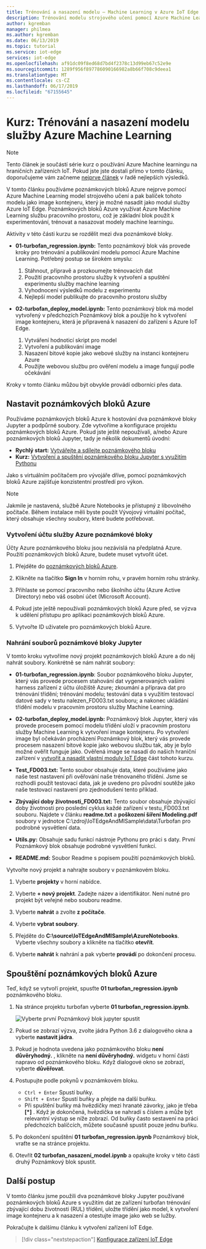```yaml
---
title: Trénování a nasazení modelu – Machine Learning v Azure IoT Edge | Dokumentace Microsoftu
description: Trénování modelu strojového učení pomocí Azure Machine Learning a pak balíček modelu jako image kontejneru, který je možné nasadit jako modul služby Azure IoT Edge.
author: kgremban
manager: philmea
ms.author: kgremban
ms.date: 06/13/2019
ms.topic: tutorial
ms.service: iot-edge
services: iot-edge
ms.openlocfilehash: af91dc09f8ed68d7bd4f2378c13d99eb67c52e9e
ms.sourcegitcommit: 1289f956f897786090166982a8b66f708c9deea1
ms.translationtype: MT
ms.contentlocale: cs-CZ
ms.lasthandoff: 06/17/2019
ms.locfileid: "67155645"
---
```

# <a name="tutorial-train-and-deploy-an-azure-machine-learning-model"></a>Kurz: Trénování a nasazení modelu služby Azure Machine Learning

> [!NOTE]
> Tento článek je součástí série kurz o používání Azure Machine learningu na hraničních zařízeních IoT. Pokud jste jste dostali přímo v tomto článku, doporučujeme vám začneme [nejprve článek](tutorial-machine-learning-edge-01-intro.md) v řadě nejlepších výsledků.

V tomto článku používáme poznámkových bloků Azure nejprve pomocí Azure Machine Learning model strojového učení a pak balíček tohoto modelu jako image kontejneru, který je možné nasadit jako modul služby Azure IoT Edge. Poznámkových bloků Azure využívat Azure Machine Learning službu pracovního prostoru, což je základní blok použít k experimentování, trénovat a nasazovat modely machine learningu.

Aktivity v této části kurzu se rozdělit mezi dva poznámkové bloky.

* **01-turbofan\_regression.ipynb:** Tento poznámkový blok vás provede kroky pro trénování a publikování modelu pomocí Azure Machine Learning. Potřebný postup se širokém smyslu:

  1. Stáhnout, přípravě a prozkoumejte trénovacích dat
  2. Použití pracovního prostoru služby k vytvoření a spuštění experimentu služby machine learning
  3. Vyhodnocení výsledků modelu z experimentu
  4. Nejlepší model publikujte do pracovního prostoru služby

* **02-turbofan\_deploy\_model.ipynb:** Tento poznámkový blok má model vytvořený v předchozích Poznámkový blok a použije ho k vytvoření image kontejneru, která je připravená k nasazení do zařízení s Azure IoT Edge.

  1. Vytváření hodnoticí skript pro model
  2. Vytvoření a publikování image
  3. Nasazení bitové kopie jako webové služby na instanci kontejneru Azure
  4. Použijte webovou službu pro ověření modelu a image fungují podle očekávání

Kroky v tomto článku můžou být obvykle provádí odborníci přes data.

## <a name="set-up-azure-notebooks"></a>Nastavit poznámkových bloků Azure

Používáme poznámkových bloků Azure k hostování dva poznámkové bloky Jupyter a podpůrné soubory. Zde vytvoříme a konfigurace projektu poznámkových bloků Azure. Pokud jste ještě nepoužívali, a/nebo Azure poznámkových bloků Jupyter, tady je několik dokumentů úvodní:

* **Rychlý start:** [Vytvářejte a sdílejte poznámkového bloku](../notebooks/quickstart-create-share-jupyter-notebook.md)
* **Kurz:** [Vytvoření a spuštění poznámkového bloku Jupyter s využitím Pythonu](../notebooks/tutorial-create-run-jupyter-notebook.md)

Jako s virtuálním počítačem pro vývojáře dříve, pomocí poznámkových bloků Azure zajišťuje konzistentní prostředí pro výkon.

> [!NOTE]
> Jakmile je nastavená, službě Azure Notebooks je přístupný z libovolného počítače. Během instalace měli byste použít Vývojový virtuální počítač, který obsahuje všechny soubory, které budete potřebovat.

### <a name="create-an-azure-notebooks-account"></a>Vytvoření účtu služby Azure poznámkové bloky

Účty Azure poznámkového bloku jsou nezávislá na předplatná Azure. Použití poznámkových bloků Azure, budete muset vytvořit účet.

1. Přejděte do [poznámkových bloků Azure](http://notebooks.azure.com).

2. Klikněte na tlačítko **Sign In** v horním rohu, v pravém horním rohu stránky.

3. Přihlaste se pomocí pracovního nebo školního účtu (Azure Active Directory) nebo váš osobní účet (Microsoft Account).

4. Pokud jste ještě nepoužívali poznámkových bloků Azure před, se výzva k udělení přístupu pro aplikaci poznámkových bloků Azure.

5. Vytvořte ID uživatele pro poznámkových bloků Azure.

### <a name="upload-jupyter-notebooks-files"></a>Nahrání souborů poznámkové bloky Jupyter

V tomto kroku vytvoříme nový projekt poznámkových bloků Azure a do něj nahrát soubory. Konkrétně se nám nahrát soubory:

* **01-turbofan\_regression.ipynb**: Soubor poznámkového bloku Jupyter, který vás provede procesem stahování dat vygenerovaných vašimi harness zařízení z účtu úložiště Azure; zkoumání a příprava dat pro trénování třídění; trénování modelu; testování data s využitím testovací datové sady v testu nalezen\_FD003.txt souboru; a nakonec ukládání třídění modelu v pracovním prostoru služby Machine Learning.

* **02-turbofan\_deploy\_model.ipynb:** Poznámkový blok Jupyter, který vás provede procesem pomocí modelu třídění uloží v pracovním prostoru služby Machine Learning k vytvoření image kontejneru. Po vytvoření image byl očekáván procházení Poznámkový blok, který vás provede procesem nasazení bitové kopie jako webovou službu tak, aby je bylo možné ověřit funguje jako. Ověřená image se nasadí do našich hraniční zařízení v [vytvořit a nasadit vlastní moduly IoT Edge](tutorial-machine-learning-edge-06-custom-modules.md) část tohoto kurzu.

* **Test\_FD003.txt:** Tento soubor obsahuje data, které používáme jako naše test nastavení při ověřování naše trénovaného třídění. Jsme se rozhodli použít testovací data, jak je uvedeno pro původní soutěže jako naše testovací nastavení pro zjednodušení tento příklad.

* **Zbývající doby životnosti\_FD003.txt:** Tento soubor obsahuje zbývající doby životnosti pro poslední cyklus každé zařízení v testu\_FD003.txt souboru. Najdete v článku **readme.txt** a **poškození šíření Modeling.pdf** soubory v jednotce C:\\zdroj\\IoTEdgeAndMlSample\\data\\Turbofan pro podrobné vysvětlení data.

* **Utils.py:** Obsahuje sadu funkcí nástroje Pythonu pro práci s daty. První Poznámkový blok obsahuje podrobné vysvětlení funkcí.

* **README.md:** Soubor Readme s popisem použití poznámkových bloků.

Vytvořte nový projekt a nahrajte soubory v poznámkovém bloku.

1. Vyberte **projekty** v horní nabídce.

1. Vyberte **+ nový projekt**. Zadejte název a identifikátor. Není nutné pro projekt být veřejné nebo souboru readme.

1. Vyberte **nahrát** a zvolte **z počítače**.

1. Vyberte **vybrat soubory**.

1. Přejděte do **C:\source\IoTEdgeAndMlSample\AzureNotebooks**. Vyberte všechny soubory a klikněte na tlačítko **otevřít**.

1. Vyberte **nahrát** k nahrání a pak vyberte **provádí** po dokončení procesu.

## <a name="run-azure-notebooks"></a>Spouštění poznámkových bloků Azure

Teď, když se vytvoří projekt, spusťte **01 turbofan\_regression.ipynb** poznámkového bloku.

1. Na stránce projektu turbofan vyberte **01 turbofan\_regression.ipynb**.

    ![Vyberte první Poznámkový blok jupyter spustit](media/tutorial-machine-learning-edge-04-train-model/select-turbofan-regression-notebook.png)

2. Pokud se zobrazí výzva, zvolte jádra Python 3.6 z dialogového okna a vyberte **nastavit jádra**.

3. Pokud je hodnota uvedena jako poznámkového bloku **není důvěryhodný.** , klikněte na **není důvěryhodný.** widgetu v horní části napravo od poznámkového bloku. Když dialogové okno se zobrazí, vyberte **důvěřovat**.

4. Postupujte podle pokynů v poznámkovém bloku.

    * `Ctrl + Enter` Spustí buňky.
    * `Shift + Enter` Spustí buňky a přejde na další buňku.
    * Při spuštění buňky má hvězdičky mezi hranaté závorky, jako je třeba **[\*]** . Když je dokončená, hvězdička se nahradí s číslem a může být relevantní výstup se níže zobrazí. Od buňky často sestavení na práci předchozích balíčcích, můžete současně spustit pouze jednu buňku.

5. Po dokončení spuštění **01 turbofan\_regression.ipynb** Poznámkový blok, vraťte se na stránce projektu.

6. Otevřít **02 turbofan\_nasazení\_model.ipynb** a opakujte kroky v této části druhý Poznámkový blok spustit.

## <a name="next-steps"></a>Další postup

V tomto článku jsme použili dva poznámkové bloky Jupyter používané poznámkových bloků Azure s využitím dat ze zařízení turbofan trénování zbývající dobu životnosti (RUL) třídění, uložte třídění jako model, k vytvoření image kontejneru a k nasazení a otestujte image jako web se lužby.

Pokračujte k dalšímu článku k vytvoření zařízení IoT Edge.

> [!div class="nextstepaction"]
> [Konfigurace zařízení IoT Edge](tutorial-machine-learning-edge-05-configure-edge-device.md)
